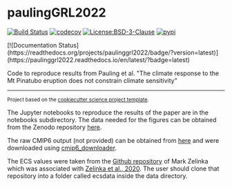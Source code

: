 paulingGRL2022
==============================
[![Build Status](https://github.com/andrewpauling/paulinggrl2022/workflows/Tests/badge.svg)](https://github.com/andrewpauling/paulinggrl2022/actions)
[![codecov](https://codecov.io/gh/andrewpauling/paulinggrl2022/branch/main/graph/badge.svg)](https://codecov.io/gh/andrewpauling/paulinggrl2022)
[![License:BSD-3-Clause](https://img.shields.io/badge/License-BSD%203--Clause-lightgray.svg?style=flt-square)](https://opensource.org/licenses/BSD-3-Clause)
[![pypi](https://img.shields.io/pypi/v/paulinggrl2022.svg)](https://pypi.org/project/paulinggrl2022)
<!-- [![conda-forge](https://img.shields.io/conda/dn/conda-forge/paulinggrl2022?label=conda-forge)](https://anaconda.org/conda-forge/paulinggrl2022) -->[![Documentation Status](https://readthedocs.org/projects/paulinggrl2022/badge/?version=latest)](https://paulinggrl2022.readthedocs.io/en/latest/?badge=latest)


Code to reproduce results from Pauling et al. "The climate response to the Mt Pinatubo eruption does not constrain climate sensitivity"

--------

<p><small>Project based on the <a target="_blank" href="https://github.com/jbusecke/cookiecutter-science-project">cookiecutter science project template</a>.</small></p>

The Jupyter notebooks to reproduce the results of the paper are in the notebooks subdirectory. The data needed for the figures can be obtained from the Zenodo repository [here](https://doi.org/10.5281/zenodo.7553001).

The raw CMIP6 output (not provided) can be obtained from [here](https://esgf-node.llnl.gov/projects/esgf-llnl) and were downloaded using [cmip6_downloader](https://github.com/tloureiro/cmip6_downloader).

The ECS values were taken from the [Github repository](https://github.com/mzelinka/cmip56_forcing_feedback_ecs) of Mark Zelinka which was associated with [Zelinka et al., 2020](https://doi.org/10.1029/2019GL085782). The user should clone that repository into a folder called ecsdata inside the data directory.
